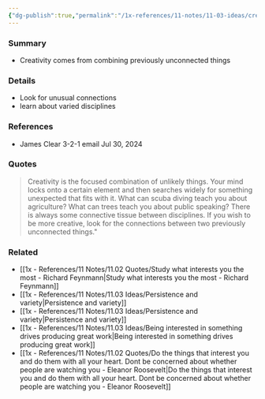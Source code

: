 ```yaml
---
{"dg-publish":true,"permalink":"/1x-references/11-notes/11-03-ideas/creativity-comes-from-combining-previously-unconnected-things/","title":"Creativity comes from combining previously unconnected things","created":"2024-07-30T21:50:28.897+03:00","updated":"2024-07-31T07:14:09.479+03:00"}
---
```



### Summary
- Creativity comes from combining previously unconnected things

### Details
- Look for unusual connections
- learn about varied disciplines

### References
- James Clear 3-2-1 email Jul 30, 2024

### Quotes
> Creativity is the focused combination of unlikely things. Your mind locks onto a certain element and then searches widely for something unexpected that fits with it. What can scuba diving teach you about agriculture? What can trees teach you about public speaking? There is always some connective tissue between disciplines. If you wish to be more creative, look for the connections between two previously unconnected things."

### Related
- [[1x - References/11 Notes/11.02 Quotes/Study what interests you the most - Richard Feynmann\|Study what interests you the most - Richard Feynmann]]
- [[1x - References/11 Notes/11.03 Ideas/Persistence and variety\|Persistence and variety]]
- [[1x - References/11 Notes/11.03 Ideas/Persistence and variety\|Persistence and variety]]
- [[1x - References/11 Notes/11.03 Ideas/Being interested in something drives producing great work\|Being interested in something drives producing great work]]
- [[1x - References/11 Notes/11.02 Quotes/Do the things that interest you and do them with all your heart. Dont be concerned about whether people are watching you - Eleanor Roosevelt\|Do the things that interest you and do them with all your heart. Dont be concerned about whether people are watching you - Eleanor Roosevelt]]